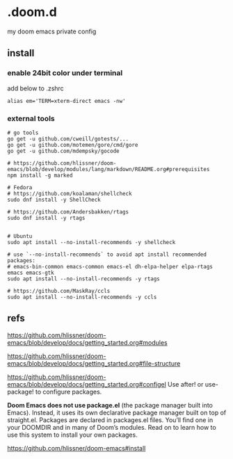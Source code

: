 # .doom.d
my doom emacs private config

## install

### enable 24bit color under terminal

add below to .zshrc

``` shell
alias em='TERM=xterm-direct emacs -nw'
```

### external tools

``` shell
# go tools
go get -u github.com/cweill/gotests/...
go get -u github.com/motemen/gore/cmd/gore
go get -u github.com/mdempsky/gocode

# https://github.com/hlissner/doom-emacs/blob/develop/modules/lang/markdown/README.org#prerequisites
npm install -g marked

# Fedora
# https://github.com/koalaman/shellcheck
sudo dnf install -y ShellCheck

# https://github.com/Andersbakken/rtags
sudo dnf install -y rtags


# Ubuntu
sudo apt install --no-install-recommends -y shellcheck

# use `--no-install-recommends` to avoid apt install recommended packages:
# emacs-bin-common emacs-common emacs-el dh-elpa-helper elpa-rtags emacs emacs-gtk
sudo apt install --no-install-recommends -y rtags

# https://github.com/MaskRay/ccls
sudo apt install --no-install-recommends -y ccls
```



## refs

https://github.com/hlissner/doom-emacs/blob/develop/docs/getting_started.org#modules

https://github.com/hlissner/doom-emacs/blob/develop/docs/getting_started.org#file-structure

https://github.com/hlissner/doom-emacs/blob/develop/docs/getting_started.org#configel
Use after! or use-package! to configure packages.

**Doom Emacs does not use package.el** (the package manager built into Emacs). Instead, it uses its own declarative package manager built on top of straight.el.
Packages are declared in packages.el files. You’ll find one in your DOOMDIR and in many of Doom’s modules. Read on to learn how to use this system to install your own packages.

https://github.com/hlissner/doom-emacs#install
